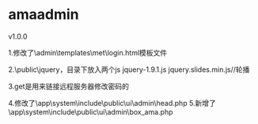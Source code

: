 # amaadmin
v1.0.0

1.修改了\admin\templates\met\login.html模板文件

2.\public\jquery，目录下放入两个js
jquery-1.9.1.js
jquery.slides.min.js//轮播


3.get是用来链接远程服务器修改密码的

4.修改了\app\system\include\public\ui\admin\head.php
5.新增了\app\system\include\public\ui\admin\box_ama.php
